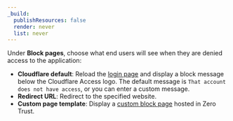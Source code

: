 ```yaml
---
_build:
  publishResources: false
  render: never
  list: never
---
```


Under **Block pages**, choose what end users will see when they are denied access to the application:

  - **Cloudflare default**: Reload the [login page](/cloudflare-one/applications/custom-pages/#login-page) and display a block message below the Cloudflare Access logo. The default message is `That account does not have access`, or you can enter a custom message.
  - **Redirect URL**: Redirect to the specified website.
  - **Custom page template**: Display a [custom block page](/cloudflare-one/applications/custom-pages/#block-page) hosted in Zero Trust.
